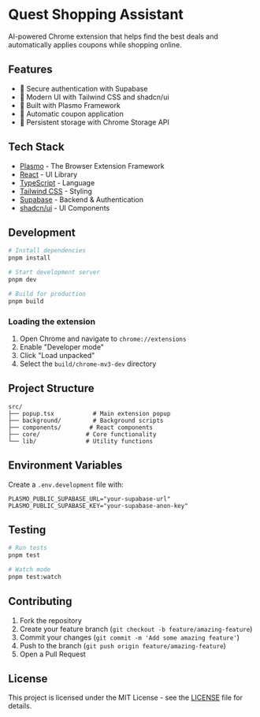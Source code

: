 # Quest Shopping Assistant

AI-powered Chrome extension that helps find the best deals and automatically applies coupons while shopping online.

## Features

- 🔐 Secure authentication with Supabase
- 🎨 Modern UI with Tailwind CSS and shadcn/ui
- 🚀 Built with Plasmo Framework
- 🔄 Automatic coupon application
- 💾 Persistent storage with Chrome Storage API

## Tech Stack

- [Plasmo](https://docs.plasmo.com/) - The Browser Extension Framework
- [React](https://reactjs.org/) - UI Library
- [TypeScript](https://www.typescriptlang.org/) - Language
- [Tailwind CSS](https://tailwindcss.com/) - Styling
- [Supabase](https://supabase.io/) - Backend & Authentication
- [shadcn/ui](https://ui.shadcn.com/) - UI Components

## Development

```bash
# Install dependencies
pnpm install

# Start development server
pnpm dev

# Build for production
pnpm build
```

### Loading the extension

1. Open Chrome and navigate to `chrome://extensions`
2. Enable "Developer mode"
3. Click "Load unpacked"
4. Select the `build/chrome-mv3-dev` directory

## Project Structure

```
src/
├── popup.tsx           # Main extension popup
├── background/         # Background scripts
├── components/        # React components
├── core/             # Core functionality
└── lib/              # Utility functions
```

## Environment Variables

Create a `.env.development` file with:

```env
PLASMO_PUBLIC_SUPABASE_URL="your-supabase-url"
PLASMO_PUBLIC_SUPABASE_KEY="your-supabase-anon-key"
```

## Testing

```bash
# Run tests
pnpm test

# Watch mode
pnpm test:watch
```

## Contributing

1. Fork the repository
2. Create your feature branch (`git checkout -b feature/amazing-feature`)
3. Commit your changes (`git commit -m 'Add some amazing feature'`)
4. Push to the branch (`git push origin feature/amazing-feature`)
5. Open a Pull Request

## License

This project is licensed under the MIT License - see the [LICENSE](LICENSE) file for details.

